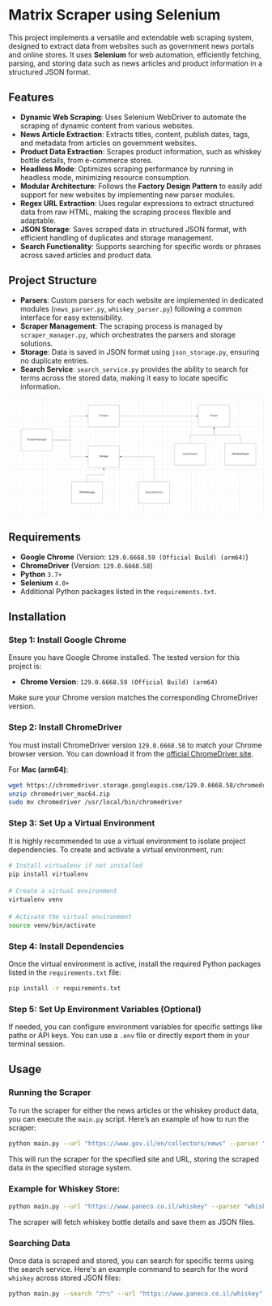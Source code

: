 # Matrix Scraper using Selenium

This project implements a versatile and extendable web scraping system, designed to extract data from websites such as government news portals and online stores. It uses **Selenium** for web automation, efficiently fetching, parsing, and storing data such as news articles and product information in a structured JSON format.

## Features

- **Dynamic Web Scraping**: Uses Selenium WebDriver to automate the scraping of dynamic content from various websites.
- **News Article Extraction**: Extracts titles, content, publish dates, tags, and metadata from articles on government websites.
- **Product Data Extraction**: Scrapes product information, such as whiskey bottle details, from e-commerce stores.
- **Headless Mode**: Optimizes scraping performance by running in headless mode, minimizing resource consumption.
- **Modular Architecture**: Follows the **Factory Design Pattern** to easily add support for new websites by implementing new parser modules.
- **Regex URL Extraction**: Uses regular expressions to extract structured data from raw HTML, making the scraping process flexible and adaptable.
- **JSON Storage**: Saves scraped data in structured JSON format, with efficient handling of duplicates and storage management.
- **Search Functionality**: Supports searching for specific words or phrases across saved articles and product data.

## Project Structure

- **Parsers**: Custom parsers for each website are implemented in dedicated modules (`news_parser.py`, `whiskey_parser.py`) following a common interface for easy extensibility.
- **Scraper Management**: The scraping process is managed by `scraper_manager.py`, which orchestrates the parsers and storage solutions.
- **Storage**: Data is saved in JSON format using `json_storage.py`, ensuring no duplicate entries.
- **Search Service**: `search_service.py` provides the ability to search for terms across the stored data, making it easy to locate specific information.

![img.png](img.png)

## Requirements

- **Google Chrome** (Version: `129.0.6668.59 (Official Build) (arm64)`)
- **ChromeDriver** (Version: `129.0.6668.58`)
- **Python** `3.7+`
- **Selenium** `4.0+`
- Additional Python packages listed in the `requirements.txt`.

## Installation

### Step 1: Install Google Chrome

Ensure you have Google Chrome installed. The tested version for this project is:

- **Chrome Version**: `129.0.6668.59 (Official Build) (arm64)`

Make sure your Chrome version matches the corresponding ChromeDriver version.

### Step 2: Install ChromeDriver

You must install ChromeDriver version `129.0.6668.58` to match your Chrome browser version. You can download it from the [official ChromeDriver site](https://chromedriver.chromium.org/downloads).

For **Mac (arm64)**:
```bash
wget https://chromedriver.storage.googleapis.com/129.0.6668.58/chromedriver_mac64.zip
unzip chromedriver_mac64.zip
sudo mv chromedriver /usr/local/bin/chromedriver
```

### Step 3: Set Up a Virtual Environment

It is highly recommended to use a virtual environment to isolate project dependencies. To create and activate a virtual environment, run:

```bash
# Install virtualenv if not installed
pip install virtualenv

# Create a virtual environment
virtualenv venv

# Activate the virtual environment
source venv/bin/activate
```

### Step 4: Install Dependencies

Once the virtual environment is active, install the required Python packages listed in the `requirements.txt` file:

```bash
pip install -r requirements.txt
```

### Step 5: Set Up Environment Variables (Optional)

If needed, you can configure environment variables for specific settings like paths or API keys. You can use a `.env` file or directly export them in your terminal session.

## Usage

### Running the Scraper

To run the scraper for either the news articles or the whiskey product data, you can execute the `main.py` script. Here’s an example of how to run the scraper:

```bash
python main.py --url "https://www.gov.il/en/collectors/news" --parser "news"
```

This will run the scraper for the specified site and URL, storing the scraped data in the specified storage system.

### Example for Whiskey Store:

```bash
python main.py --url "https://www.paneco.co.il/whiskey" --parser "whiskey"
```

The scraper will fetch whiskey bottle details and save them as JSON files.

### Searching Data

Once data is scraped and stored, you can search for specific terms using the search service. Here's an example command to search for the word `whiskey` across stored JSON files:

```bash
python main.py --search "מילק" --url "https://www.paneco.co.il/whiskey" --parser "whiskey"
```
